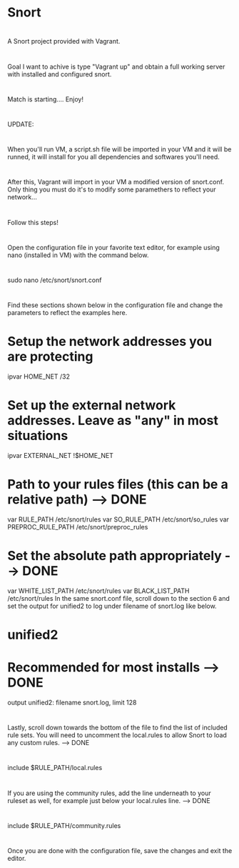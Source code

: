 # Snort
#
A Snort project provided with Vagrant.
#
Goal I want to achive is type "Vagrant up" and obtain a full working server with installed and configured snort.
#
Match is starting....
Enjoy!
#
#
#
UPDATE:
#
When you'll run VM, a script.sh file will be imported in your VM and it will be runned, it will install for you all dependencies and softwares you'll need.
#
After this, Vagrant will import in your VM a modified version of snort.conf. Only thing you must do it's to modify some paramethers to reflect your network...
#
Follow this steps!
#
Open the configuration file in your favorite text editor, for example using nano (installed in VM) with the command below.
#
sudo nano /etc/snort/snort.conf
#
Find these sections shown below in the configuration file and change the parameters to reflect the examples here.
#
# Setup the network addresses you are protecting
ipvar HOME_NET <server public IP>/32
#
# Set up the external network addresses. Leave as "any" in most situations
ipvar EXTERNAL_NET !$HOME_NET
#
# Path to your rules files (this can be a relative path)  --> DONE
var RULE_PATH /etc/snort/rules
var SO_RULE_PATH /etc/snort/so_rules
var PREPROC_RULE_PATH /etc/snort/preproc_rules
#
# Set the absolute path appropriately  --> DONE
var WHITE_LIST_PATH /etc/snort/rules
var BLACK_LIST_PATH /etc/snort/rules
In the same snort.conf file, scroll down to the section 6 and set the output for unified2 to log under filename of snort.log like below.
#
# unified2
# Recommended for most installs  --> DONE
output unified2: filename snort.log, limit 128
#
Lastly, scroll down towards the bottom of the file to find the list of included rule sets. You will need to uncomment the local.rules to allow Snort to load any custom rules.  --> DONE
#
include $RULE_PATH/local.rules
#
#
If you are using the community rules, add the line underneath to your ruleset as well, for example just below your local.rules line.  --> DONE
#
include $RULE_PATH/community.rules
#
Once you are done with the configuration file, save the changes and exit the editor.
